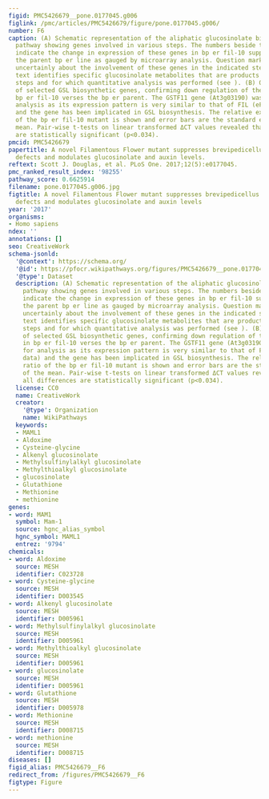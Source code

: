 ```yaml
---
figid: PMC5426679__pone.0177045.g006
figlink: /pmc/articles/PMC5426679/figure/pone.0177045.g006/
number: F6
caption: (A) Schematic representation of the aliphatic glucosinolate biosynthetic
  pathway showing genes involved in various steps. The numbers beside the AGI identifiers
  indicate the change in expression of these genes in bp er fil-10 suppressor vs.
  the parent bp er line as gauged by microarray analysis. Question marks indicate
  uncertainly about the involvement of these genes in the indicated steps. The green
  text identifies specific glucosinolate metabolites that are products of the enzymatic
  steps and for which quantitative analysis was performed (see ). (B) QRT-PCR analyses
  of selected GSL biosynthetic genes, confirming down regulation of these genes in
  bp er fil-10 verses the bp er parent. The GSTF11 gene (At3g03190) was selected for
  analysis as its expression pattern is very similar to that of FIL (eFP browser data)
  and the gene has been implicated in GSL biosynthesis. The relative expression ratio
  of the bp er fil-10 mutant is shown and error bars are the standard error of the
  mean. Pair-wise t-tests on linear transformed ΔCT values revealed that all differences
  are statistically significant (p<0.034).
pmcid: PMC5426679
papertitle: A novel Filamentous Flower mutant suppresses brevipedicellus developmental
  defects and modulates glucosinolate and auxin levels.
reftext: Scott J. Douglas, et al. PLoS One. 2017;12(5):e0177045.
pmc_ranked_result_index: '98255'
pathway_score: 0.6625914
filename: pone.0177045.g006.jpg
figtitle: A novel Filamentous Flower mutant suppresses brevipedicellus developmental
  defects and modulates glucosinolate and auxin levels
year: '2017'
organisms:
- Homo sapiens
ndex: ''
annotations: []
seo: CreativeWork
schema-jsonld:
  '@context': https://schema.org/
  '@id': https://pfocr.wikipathways.org/figures/PMC5426679__pone.0177045.g006.html
  '@type': Dataset
  description: (A) Schematic representation of the aliphatic glucosinolate biosynthetic
    pathway showing genes involved in various steps. The numbers beside the AGI identifiers
    indicate the change in expression of these genes in bp er fil-10 suppressor vs.
    the parent bp er line as gauged by microarray analysis. Question marks indicate
    uncertainly about the involvement of these genes in the indicated steps. The green
    text identifies specific glucosinolate metabolites that are products of the enzymatic
    steps and for which quantitative analysis was performed (see ). (B) QRT-PCR analyses
    of selected GSL biosynthetic genes, confirming down regulation of these genes
    in bp er fil-10 verses the bp er parent. The GSTF11 gene (At3g03190) was selected
    for analysis as its expression pattern is very similar to that of FIL (eFP browser
    data) and the gene has been implicated in GSL biosynthesis. The relative expression
    ratio of the bp er fil-10 mutant is shown and error bars are the standard error
    of the mean. Pair-wise t-tests on linear transformed ΔCT values revealed that
    all differences are statistically significant (p<0.034).
  license: CC0
  name: CreativeWork
  creator:
    '@type': Organization
    name: WikiPathways
  keywords:
  - MAML1
  - Aldoxime
  - Cysteine-glycine
  - Alkenyl glucosinolate
  - Methylsulfinylalkyl glucosinolate
  - Methylthioalkyl glucosinolate
  - glucosinolate
  - Glutathione
  - Methionine
  - methionine
genes:
- word: MAM1
  symbol: Mam-1
  source: hgnc_alias_symbol
  hgnc_symbol: MAML1
  entrez: '9794'
chemicals:
- word: Aldoxime
  source: MESH
  identifier: C023728
- word: Cysteine-glycine
  source: MESH
  identifier: D003545
- word: Alkenyl glucosinolate
  source: MESH
  identifier: D005961
- word: Methylsulfinylalkyl glucosinolate
  source: MESH
  identifier: D005961
- word: Methylthioalkyl glucosinolate
  source: MESH
  identifier: D005961
- word: glucosinolate
  source: MESH
  identifier: D005961
- word: Glutathione
  source: MESH
  identifier: D005978
- word: Methionine
  source: MESH
  identifier: D008715
- word: methionine
  source: MESH
  identifier: D008715
diseases: []
figid_alias: PMC5426679__F6
redirect_from: /figures/PMC5426679__F6
figtype: Figure
---
```

